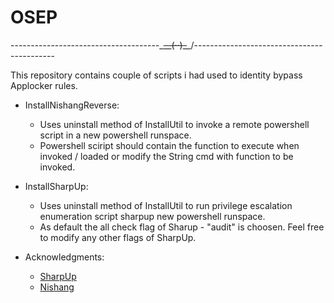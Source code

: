 # OSEP

-------------------------------------\_~~__(··)_~~_/-------------------------------------------

This repository contains couple of scripts i had used to identity bypass Applocker rules.



- InstallNishangReverse:
  - Uses uninstall method of InstallUtil to invoke a remote powershell script in a new powershell runspace.
  - Powershell sciript should contain the function to execute when invoked / loaded or modify the String cmd with function to be invoked.
 
- InstallSharpUp:
  - Uses uninstall method of InstallUtil to run privilege escalation enumeration script sharpup  new powershell runspace.
  - As default the all check flag of Sharup - "audit" is choosen. Feel free to modify any other flags of SharpUp.

- Acknowledgments:
  - [SharpUp](https://github.com/GhostPack/SharpUp#readme)
  - [Nishang](https://github.com/samratashok/nishang)
